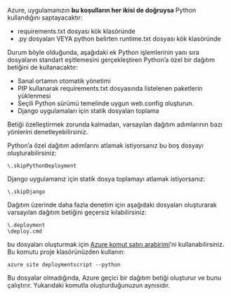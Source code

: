 Azure, uygulamanızın **bu koşulların her ikisi de doğruysa** Python kullandığını saptayacaktır:

* requirements.txt dosyası kök klasöründe
* .py dosyaları VEYA python belirten runtime.txt dosyası kök klasöründe

Durum böyle olduğunda, aşağıdaki ek Python işlemlerinin yanı sıra dosyaların standart eşitlemesini gerçekleştiren Python’a özel bir dağıtım betiğini de kullanacaktır:

* Sanal ortamın otomatik yönetimi
* PIP kullanarak requirements.txt dosyasında listelenen paketlerin yüklenmesi
* Seçili Python sürümü temelinde uygun web.config oluşturun.
* Django uygulamaları için statik dosyaları toplama

Betiği özelleştirmek zorunda kalmadan, varsayılan dağıtım adımlarının bazı yönlerini denetleyebilirsiniz.

Python’a özel dağıtım adımlarını atlamak istiyorsanız bu boş dosyayı oluşturabilirsiniz:

    \.skipPythonDeployment

Django uygulamanız için statik dosya toplamayı atlamak istiyorsanız:

    \.skipDjango 

Dağıtım üzerinde daha fazla denetim için aşağıdaki dosyaları oluşturarak varsayılan dağıtım betiğini geçersiz kılabilirsiniz:

    \.deployment
    \deploy.cmd

bu dosyaları oluşturmak için [Azure komut satırı arabirimi][Azure komut satırı arabirimi]’ni kullanabilirsiniz.  Bu komutu proje klasörünüzden kullanın:

    azure site deploymentscript --python

Bu dosyalar olmadığında, Azure geçici bir dağıtım betiği oluşturur ve bunu çalıştırır.  Yukarıdaki komutla oluşturduğunuzun aynısıdır.

[Azure komut satırı arabirimi]: http://azure.microsoft.com/downloads/


<!--HONumber=Sep16_HO3-->


